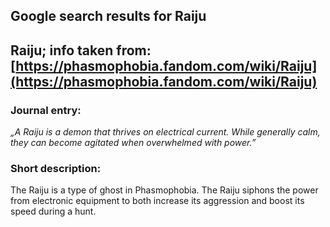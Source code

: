 ## Google search results for Raiju
## Raiju; info taken from: [https://phasmophobia.fandom.com/wiki/Raiju](https://phasmophobia.fandom.com/wiki/Raiju)
### Journal entry:
*„A Raiju is a demon that thrives on electrical current. While generally calm, they can become agitated when overwhelmed with power.”*

### Short description:
The Raiju is a type of ghost in Phasmophobia. The Raiju siphons the power from electronic equipment to both increase its aggression and boost its speed during a hunt.